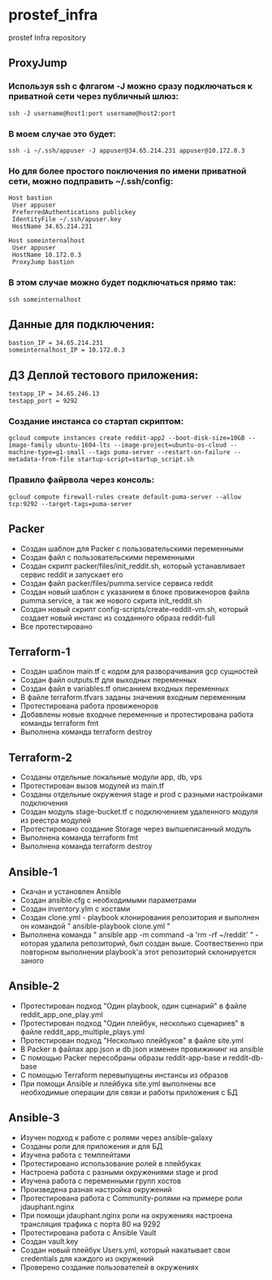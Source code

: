 # prostef_infra
prostef Infra repository

## ProxyJump
### Используя ssh с флгагом -J можно сразу подключаться к приватной сети через публичный шлюз:
```
ssh -J username@host1:port username@host2:port
```

### В моем случае это будет:
```
ssh -i ~/.ssh/appuser -J appuser@34.65.214.231 appuser@10.172.0.3
```

### Но для более простого поключения по имени приватной сети, можно подправить ~/.ssh/config:
```
Host bastion
 User appuser
 PreferredAuthentications publickey
 IdentityFile ~/.ssh/apuser.key
 HostName 34.65.214.231

Host someinternalhost
 User appuser
 HostName 10.172.0.3
 ProxyJump bastion
```

### В этом случае можно будет подключаться прямо так:
```
ssh someinternalhost
```

## Данные для подключения:
```
bastion_IP = 34.65.214.231
someinternalhost_IP = 10.172.0.3
```

## ДЗ Деплой тестового приложения:
```
testapp_IP = 34.65.246.13
testapp_port = 9292
```

### Создание инстанса со стартап скриптом:
```
gcloud compute instances create reddit-app2 --boot-disk-size=10GB --image-family ubuntu-1604-lts --image-project=ubuntu-os-cloud --machine-type=g1-small --tags puma-server --restart-on-failure --metadata-from-file startup-script=startup_script.sh
```

### Правило файрвола через консоль:
```
gcloud compute firewall-rules create default-puma-server --allow tcp:9292 --target-tags=puma-server
```

## Packer
- Создан шаблон для Packer с пользовательскими переменными
- Создан файл с пользовательскими переменными
- Создан скрипт packer/files/init_reddit.sh, который устанавливает сервис reddit и запускает его
- Создан файл packer/files/pumma.service сервиса reddit
- Создан новый шаблон с указанием в блоке провиженоров файла pumma.service, а так же нового скрита init_reddit.sh
- Создан новый скрипт config-scripts/create-reddit-vm.sh, который создает новый инстанс из созданного образа reddit-full
- Все протестировано

## Terraform-1
- Создан шаблон main.tf с кодом для разворачивания gcp сущностей
- Создан файл outputs.tf для выходных переменных
- Создан файл в variables.tf описанием входных переменных
- В файле terraform.tfvars заданы значения входным переменным
- Протестирована работа провиженоров
- Добавлены новые входные переменные и протестирована работа команды terraform fmt
- Выполнена команда terraform destroy

## Terraform-2
- Созданы отдельные локальные модули app, db, vps
- Протестирован вызов модулей из main.tf
- Созданы отдельные окружения stage и prod с разными настройками подключения
- Создан модуль stage-bucket.tf с подключением удаленного модуля из реестра модулей
- Протестировано создание Storage через выпшеписанный модуль
- Выполнена команда terraform fmt
- Выполнена команда terraform destroy

## Ansible-1
- Скачан и установлен Ansible
- Создан ansible.cfg с необходимыми параметрами
- Создан inventory.ylm с хостами
- Создан clone.yml - playbook клонирования репозитория и выполнен он командой " ansible-playbook clone.yml "
- Выполнена команда " ansible app -m command -a 'rm -rf ~/reddit' " - которая удалила репозиторий, был создан выше. Соотвественно при повторном выполнении playbook'a этот репозиторий склонируется заного

## Ansible-2
- Протестирован подход "Один playbook, один сценарий" в файле reddit_app_one_play.yml
- Протестирован подход "Один плейбук, несколько сценариев" в файле reddit_app_multiple_plays.yml
- Протестирован подход "Несколько плейбуков" в файле site.yml
- В Packer в файлах app.json и db.json изменен провижининг на ansible
- С помощью Packer пересобраны образы reddit-app-base и reddit-db-base
- С помощью Terraform перевыпущены инстансы из образов
- При помощи Ansible и плейбука site.yml выполнены все необходимые операции для связи и работы приложения с БД

## Ansible-3
- Изучен подход к работе с ролями через ansible-galaxy
- Созданы роли для приложения и для БД
- Изучена работа с темплейтами
- Протестировано использование ролей в плейбуках
- Настроена работа с разными окружениями stage и prod
- Изучена работа с переменными групп хостов
- Произведена разная настройка окружений
- Протестирована работа с Community-ролями на примере роли jdauphant.nginx
- При помощи jdauphant.nginx роли на окружениях настроена трансляция трафика с порта 80 на 9292
- Протестирована работа с Ansible Vault
- Создан vault.key
- Создан новый плейбук Users.yml, который накатывает свои credentials для каждого из окружений
- Проверено создание пользователей в окружениях
